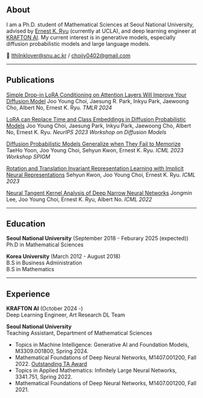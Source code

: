 ## About

I am a Ph.D. student of Mathematical Sciences at Seoul National University, advised by [Ernest K. Ryu](https://ernestryu.com) (currently at UCLA), and deep learning engineer at [KRAFTON AI](https://www.krafton.ai/ko/). My current interest is in generative models, especially diffusion probabilistic models and large language models.


:email: lthilnklover@snu.ac.kr / choijy0402@gmail.com

---

## Publications 

[Simple Drop-in LoRA Conditioning on Attention Layers Will Improve Your Diffusion Model](https://arxiv.org/abs/2405.03958)
Joo Young Choi, Jaesung R. Park, Inkyu Park, Jaewoong Cho, Albert No, Ernest K. Ryu. *TMLR 2024*


[LoRA can Replace Time and Class Embeddings in Diffusion Probabilistic Models](pdf/lora_diffusion.pdf)
Joo Young Choi, Jaesung Park, Inkyu Park, Jaewoong Cho, Albert No, Ernest K. Ryu. *NeurIPS 2023 Workshop on Diffusion Models*

[Diffusion Probabilistic Models Generalize when They Fail to Memorize](https://openreview.net/forum?id=shciCbSk9h)
TaeHo Yoon, Joo Young Choi, Sehyun Kwon, Ernest K. Ryu. *ICML 2023 Workshop SPIGM*

[Rotation and Translation Invariant Representation Learning with Implicit Neural Representations](http://proceedings.mlr.press/v202/kwon23a/kwon23a.pdf)
Sehyun Kwon, Joo Young Choi, Ernest K. Ryu. *ICML 2023*

[Neural Tangent Kernel Analysis of Deep Narrow Neural Networks](https://proceedings.mlr.press/v162/lee22a.html)
Jongmin Lee, Joo Young Choi, Ernest K. Ryu, Albert No. *ICML 2022*

---
## Education

**Seoul National University** (September 2018 - Feburary 2025 (expected))
<br>
Ph.D in Mathematical Sciences

**Korea University** (March 2012 - August 2018)
<br>
B.S in Business Administration
<br>
B.S in Mathematics

---

## Experience

**KRAFTON AI** (October 2024 -)
<br>
Deep Learning Engineer, Art Research DL Team

**Seoul National University** 
<br>
Teaching Assistant, Department of Mathematical Sciences
- Topics in Machine Intelligence: Generative AI and Foundation Models, M3309.001800, Spring 2024.
- Mathematical Foundations of Deep Neural Networks, M1407.001200, Fall 2022. [Outstanding TA Award](http://www.math.snu.ac.kr/board/index.php?mid=page_iFgL02)
- Topics in Applied Mathematics: Infinitely Large Neural Networks, 3341.751, Spring 2022.
- Mathematical Foundations of Deep Neural Networks, M1407.001200, Fall 2021.











